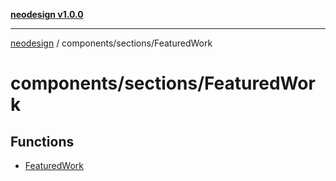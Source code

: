 [**neodesign v1.0.0**](../../../README.md)

***

[neodesign](../../../modules.md) / components/sections/FeaturedWork

# components/sections/FeaturedWork

## Functions

- [FeaturedWork](functions/FeaturedWork.md)
